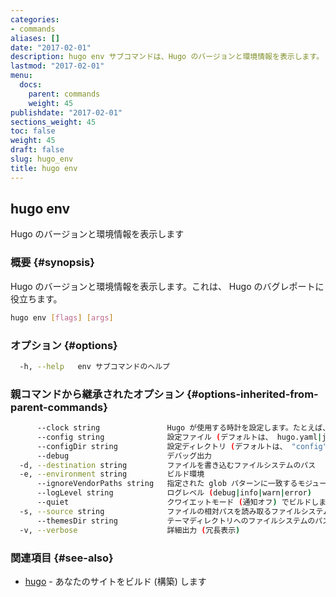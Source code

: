 ```yaml
---
categories:
- commands
aliases: []
date: "2017-02-01"
description: hugo env サブコマンドは、Hugo のバージョンと環境情報を表示します。
lastmod: "2017-02-01"
menu:
  docs:
    parent: commands
    weight: 45
publishdate: "2017-02-01"
sections_weight: 45
toc: false
weight: 45
draft: false
slug: hugo_env
title: hugo env
---
```

## hugo env

Hugo のバージョンと環境情報を表示します

### 概要 {#synopsis}

Hugo のバージョンと環境情報を表示します。これは、 Hugo のバグレポートに役立ちます。

```bash
hugo env [flags] [args]
```

### オプション {#options}

```bash
  -h, --help   env サブコマンドのヘルプ
```

### 親コマンドから継承されたオプション {#options-inherited-from-parent-commands}

```bash
      --clock string               Hugo が使用する時計を設定します。たとえば、 --clock 2021-11-06T22:30:00.00+09:00
      --config string              設定ファイル (デフォルトは、 hugo.yaml|json|toml)
      --configDir string           設定ディレクトリ (デフォルトは、 "config")
      --debug                      デバッグ出力
  -d, --destination string         ファイルを書き込むファイルシステムのパス
  -e, --environment string         ビルド環境
      --ignoreVendorPaths string   指定された glob パターンに一致するモジュールパスの _vendor を無視します
      --logLevel string            ログレベル (debug|info|warn|error)
      --quiet                      クワイエットモード (通知オフ) でビルドします
  -s, --source string              ファイルの相対パスを読み取るファイルシステムのパス
      --themesDir string           テーマディレクトリへのファイルシステムのパス
  -v, --verbose                    詳細出力 (冗長表示)
```

### 関連項目 {#see-also}

* [hugo](/commands/hugo/)	 - あなたのサイトをビルド (構築) します

